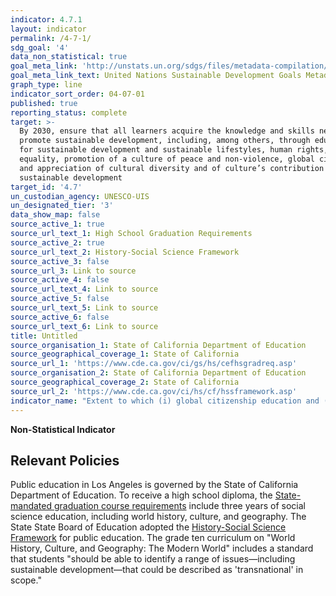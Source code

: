 ```yaml
---
indicator: 4.7.1
layout: indicator
permalink: /4-7-1/
sdg_goal: '4'
data_non_statistical: true
goal_meta_link: 'http://unstats.un.org/sdgs/files/metadata-compilation/Metadata-Goal-4.pdf'
goal_meta_link_text: United Nations Sustainable Development Goals Metadata (pdf 210kB)
graph_type: line
indicator_sort_order: 04-07-01
published: true
reporting_status: complete
target: >-
  By 2030, ensure that all learners acquire the knowledge and skills needed to
  promote sustainable development, including, among others, through education
  for sustainable development and sustainable lifestyles, human rights, gender
  equality, promotion of a culture of peace and non-violence, global citizenship
  and appreciation of cultural diversity and of culture’s contribution to
  sustainable development
target_id: '4.7'
un_custodian_agency: UNESCO-UIS
un_designated_tier: '3'
data_show_map: false
source_active_1: true
source_url_text_1: High School Graduation Requirements
source_active_2: true
source_url_text_2: History-Social Science Framework
source_active_3: false
source_url_3: Link to source
source_active_4: false
source_url_text_4: Link to source
source_active_5: false
source_url_text_5: Link to source
source_active_6: false
source_url_text_6: Link to source
title: Untitled
source_organisation_1: State of California Department of Education
source_geographical_coverage_1: State of California
source_url_1: 'https://www.cde.ca.gov/ci/gs/hs/cefhsgradreq.asp'
source_organisation_2: State of California Department of Education
source_geographical_coverage_2: State of California
source_url_2: 'https://www.cde.ca.gov/ci/hs/cf/hssframework.asp'
indicator_name: "Extent to which (i) global citizenship education and (ii) education for sustainable development (including climate change education) are mainstreamed in (a) national education policies; (b)\_curricula; (c) teacher education; and (d) student assessment"
---
```

**Non-Statistical Indicator**

## Relevant Policies

Public education in Los Angeles is governed by the State of California Department of Education. To receive a high school diploma, the [State-mandated graduation course requirements](https://www.cde.ca.gov/ci/gs/hs/cefhsgradreq.asp) include three years of social science education, including world history, culture, and geography. 
The State State Board of Education adopted the [History-Social Science Framework](https://www.cde.ca.gov/ci/hs/cf/hssframework.asp) for public education. The grade ten curriculum on "World History, Culture, and Geography: The Modern World" includes a standard that students "should be able to identify a range of issues—including sustainable development—that could be described as 'transnational' in
scope."
